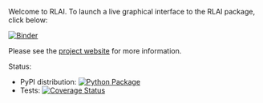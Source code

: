 Welcome to RLAI. To launch a live graphical interface to the RLAI package, click below:

[![Binder](https://mybinder.org/badge_logo.svg)](https://mybinder.org/v2/gh/MatthewGerber/rlai/HEAD?urlpath=lab/tree/jupyter/trainer.ipynb)

Please see the [project website](https://matthewgerber.github.io/rlai/) for more information.

Status:
* PyPI distribution:  [![Python Package](https://github.com/MatthewGerber/rlai/workflows/Python%20package/badge.svg)](https://pypi.org/project/rlai/)
* Tests:  [![Coverage Status](https://coveralls.io/repos/github/MatthewGerber/rlai/badge.svg?branch=master)](https://coveralls.io/github/MatthewGerber/rlai?branch=master)
